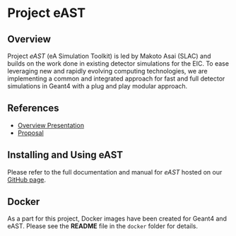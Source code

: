 # Project eAST

## Overview

Project *eAST* (eA Simulation Toolkit) is led by Makoto Asai (SLAC) and builds on the work done in existing detector simulations for the EIC.
To ease leveraging new and rapidly evolving computing technologies, we are implementing a common and integrated approach for fast and full
detector simulations in Geant4 with a plug and play modular approach.

## References

* [Overview Presentation](https://docs.google.com/presentation/d/1i3_MG26J93OqOuZx8MJY_btmpGpuxPRCOfdJHAHFPwY/edit?usp=sharing)
* [Proposal](https://docs.google.com/document/d/1-EduKk_hCUr2lnKZFyqCMyzQBaM4ABRTRfFeOrEtWo8/edit?usp=sharing)

## Installing and Using eAST

Please refer to the full documentation and manual for *eAST* hosted on our
[GitHub page](https://eic.github.io/east/content/manual.html).

## Docker

As a part for this project, Docker images have been created for Geant4 and eAST.
Please see the __README__ file in the `docker` folder for details.
